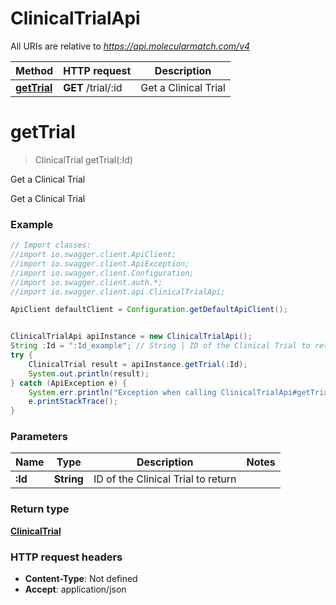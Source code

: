 # ClinicalTrialApi

All URIs are relative to *https://api.molecularmatch.com/v4*

Method | HTTP request | Description
------------- | ------------- | -------------
[**getTrial**](ClinicalTrialApi.md#getTrial) | **GET** /trial/:id | Get a Clinical Trial

<a name="getTrial"></a>
# **getTrial**
> ClinicalTrial getTrial(:Id)

Get a Clinical Trial

Get a Clinical Trial

### Example
```java
// Import classes:
//import io.swagger.client.ApiClient;
//import io.swagger.client.ApiException;
//import io.swagger.client.Configuration;
//import io.swagger.client.auth.*;
//import io.swagger.client.api.ClinicalTrialApi;

ApiClient defaultClient = Configuration.getDefaultApiClient();


ClinicalTrialApi apiInstance = new ClinicalTrialApi();
String :Id = ":Id_example"; // String | ID of the Clinical Trial to return
try {
    ClinicalTrial result = apiInstance.getTrial(:Id);
    System.out.println(result);
} catch (ApiException e) {
    System.err.println("Exception when calling ClinicalTrialApi#getTrial");
    e.printStackTrace();
}
```

### Parameters

Name | Type | Description  | Notes
------------- | ------------- | ------------- | -------------
 **:Id** | **String**| ID of the Clinical Trial to return |

### Return type

[**ClinicalTrial**](ClinicalTrial.md)





### HTTP request headers

 - **Content-Type**: Not defined
 - **Accept**: application/json

